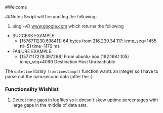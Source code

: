 #Welcome

##Notes
Script will fire and log the following:
1) ping -vD www.google.com which returns the following

* SUCCESS EXAMPLE: 
    * [1576711230.698411] 64 bytes from 216.239.34.117: icmp_seq=1455 ttl=51 time=1176 ms
* FAILURE EXAMPLE:
    * [1577117279.397268] From ubuntu-box (192.168.1.105) icmp_seq=4060 Destination Host Unreachable


The `datetime` library `fromtimestamp()` function wants an integer so I have to parse out the nanosecond data (after the .)

### Functionality Wishlist
1) Detect time gaps in logfiles so it doesn't skew uptime percentages with large gaps in the middle of data sets.